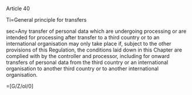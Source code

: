 Article 40

Ti=General principle for transfers

sec=Any transfer of personal data which are undergoing processing or are intended for processing after transfer to a third country or to an international organisation may only take place if, subject to the other provisions of this Regulation, the conditions laid down in this Chapter are complied with by the controller and processor, including for onward transfers of personal data from the third country or an international organisation to another third country or to another international organisation.

=[G/Z/ol/0]
